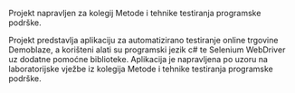 ﻿Projekt napravljen za kolegij Metode i tehnike testiranja programske podrške.

Projekt predstavlja aplikaciju za automatizirano testiranje online trgovine Demoblaze, a korišteni alati su programski jezik c# te Selenium WebDriver uz dodatne pomoćne biblioteke.
Aplikacija je napravljena po uzoru na laboratorijske vježbe iz kolegija Metode i tehnike testiranja programske podrške.
